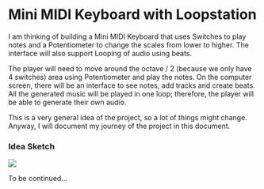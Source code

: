 # Mini MIDI Keyboard with Loopstation
I am thinking of building a Mini MIDI Keyboard that uses Switches to play notes and a Potentiometer to change the scales from lower to higher. The interface will also support Looping of audio using beats.

The player will need to move around the octave / 2 (because we only have 4 switches) area using Potentiometer and play the notes. On the computer screen, there will be an interface to see notes, add tracks and create beats. All the generated music will be played in one loop; therefore, the player will be able to generate their own audio.

This is a very general idea of the project, so a lot of things might change. Anyway, I will document my journey of the project in this document.

### Idea Sketch
![](images/sketch.jpg)

To be continued...